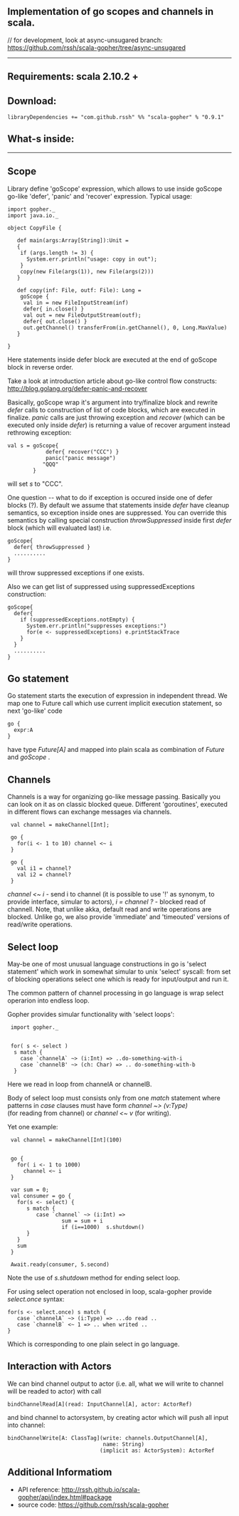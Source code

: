   
 Implementation of go scopes and channels in scala.
 --------------------------------------------------

 // for development, look at async-unsugared branch: https://github.com/rssh/scala-gopher/tree/async-unsugared

 --------------------------------------------------

 Requirements:  scala 2.10.2 +
 ------------

 Download: 
 ---------

    libraryDependencies += "com.github.rssh" %% "scala-gopher" % "0.9.1"


 What-s inside:
 --------------
 --------------
 
 Scope
 -----

 Library define 'goScope'  expression, which allows to use inside
 goScope go-like 'defer', 'panic' and 'recover' expression.
 Typical usage:

    import gopher._
    import java.io._

    object CopyFile {

       def main(args:Array[String]):Unit =
       {
        if (args.length != 3) {
          System.err.println("usage: copy in out");
        }
        copy(new File(args(1)), new File(args(2)))
       }

       def copy(inf: File, outf: File): Long =
        goScope {
         val in = new FileInputStream(inf)
         defer{ in.close() }
         val out = new FileOutputStream(outf);
         defer{ out.close() }
         out.getChannel() transferFrom(in.getChannel(), 0, Long.MaxValue)
       }
  
    }

  Here statements inside defer block are executed at the end of goScope block
  in reverse order.

  Take a look at introduction article about go-like control flow constructs:
                              http://blog.golang.org/defer-panic-and-recover

  Basically, goScope wrap it's argument into try/finalize block and rewrite
  *defer* calls to construction of list of code blocks, which are
  executed in finalize.  *panic* calls are just throwing exception and 
  *recover* (which can be executed only inside *defer*) is returning a value
  of recover argument instead rethrowing exception:

    val s = goScope{ 
                defer{ recover("CCC") } 
                panic("panic message")
               "QQQ" 
            }

  will set *s* to "CCC".

  One question -- what to do if exception is occured inside one of defer blocks (?). By default we assume that statements inside *defer* have cleanup 
 semantics, so exception inside ones are suppressed. You can override this 
 semantics by calling special construction *throwSuppressed* inside first 
 *defer* block (which will evaluated last) i.e.

    goScope{
      defer{ throwSuppressed }
      ..........
    }

 will throw suppressed exceptions if one exists.

 Also we can get list of suppressed using suppressedExceptions construction:

    goScope{
      defer{ 
        if (suppressedExceptions.notEmpty) {
          System.err.println("suppresses exceptions:")
          for(e <- suppressedExceptions) e.printStackTrace
        }
      }
      ..........
    }

    
  Go statement
  ------------

  Go statement starts the execution of expression in independent thread.
  We map one to Future call which use current implicit execution statement, 
  so next 'go-like' code

    go {
      expr:A
    }
  
  have type *Future[A]* and mapped into plain scala as combination of *Future*
  and *goScope* . 

  Channels
  --------

 Channels is a way for organizing go-like message passing. Basically you
can look on it as on classic blocked queue. Different 'goroutines', executed
in different flows can exchange messages via channels.


     val channel = makeChannel[Int];

     go {
       for(i <- 1 to 10) channel <~ i
     }

     go {
       val i1 = channel? 
       val i2 = channel?
     }

  
  *channel <~ i* - send i to channel (it is possible to use '!' as synonym, to
  provide interface, simular to actors), *i = channel ?* - blocked read 
  of channell. Note, that unlike akka, default read and write operations are
  blocked.  Unlike go, we also provide 'immediate' and 'timeouted' versions
  of read/write operations.

  Select loop
  ----------

  May-be one of most unusual language constructions in go is 
  'select statement' which work in somewhat simular to unix 'select' syscall:
  from set of blocking operations select one which is ready for input/output
  and run it.

  The common pattern of channel processing in go language is wrap select 
  operarion into endless loop.
 
  Gopher provides simular functionality with 'select loops':

     import gopher._


     for( s <- select ) 
      s match {
        case `channelA` ~> (i:Int) => ..do-something-with-i
        case `channelB' ~> (ch: Char) => .. do-something-with-b
      }
   
  Here we read in loop from channelA or channelB. 

  Body of select loop must consists only from one *match* statement where 
  patterns in *case* clauses must have form *channel ~> (v:Type)*  
  (for reading from channel) or *channel <~ v* (for writing).
 
  Yet one example: 

     val channel = makeChannel[Int](100)
     
     
     go {
       for( i <- 1 to 1000) 
         channel <~ i 
     }
     
     var sum = 0;
     val consumer = go {
       for(s <- select) {
          s match {
             case `channel` ~> (i:Int) =>
                     sum = sum + i
                     if (i==1000)  s.shutdown()
          }
       }
       sum
     }
  
     Await.ready(consumer, 5.second)

   Note the use of *s.shutdown* method for ending select loop. 

   For using select operation not enclosed in loop, scala-gopher provide
   *select.once* syntax:
   

    for(s <- select.once) s match {
       case `channelA` ~> (i:Type) => ...do read ..
       case `channelB` <~ 1 => .. when writed .. 
    }

   Which is corresponding to one plain select in go language.



  Interaction with Actors
  -----------------------

   We can bind channel output to actor (i.e. all, what we will write to channel
  will be readed to actor) with call 

    bindChannelRead[A](read: InputChannel[A], actor: ActorRef)

   and bind channel to actorsystem, by creating actor which will push all input
   into channel:

    bindChannelWrite[A: ClassTag](write: channels.OutputChannel[A], 
                                  name: String)
                                 (implicit as: ActorSystem): ActorRef 


   Additional Informatiom
   ----------------------
* API reference: http://rssh.github.io/scala-gopher/api/index.html#package
* source code: https://github.com/rssh/scala-gopher
